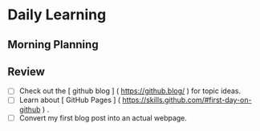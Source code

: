 # Daily Learning
## Morning Planning
## Review
- [ ] Check out the [ github blog ] ( https://github.blog/ ) for topic ideas.
- [ ] Learn about [ GitHub Pages ] ( https://skills.github.com/#first-day-on-github ) .
- [ ] Convert my first blog post into an actual webpage.

